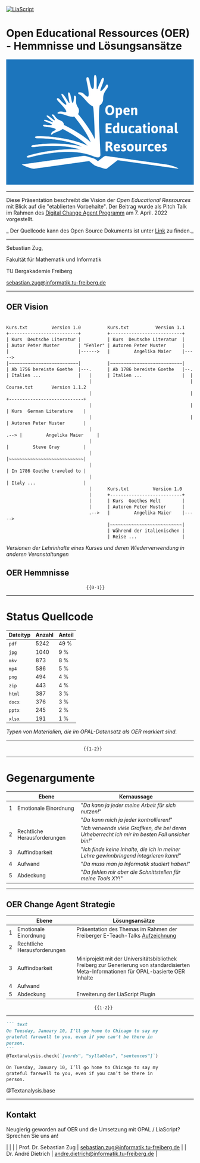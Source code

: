 <!--
author:   Sebastian Zug

email:    Sebastian.Zug@informatik.tu-freiberg.de

version:  1.0.4

language: de

narrator: Deutsch Male

mode:     Presentation

comment:  Dieser Kurs für in das Projekt LiaScript ein und diskutiert die
          Vorteile im Kontext der OER Idee.

link:     https://cdn.jsdelivr.net/chartist.js/latest/chartist.min.css

script:   https://cdn.jsdelivr.net/chartist.js/latest/chartist.min.js

logo:     ./images/logo.png

import: https://raw.githubusercontent.com/LiaTemplates/Rextester/master/README.md
        https://raw.githubusercontent.com/liaTemplates/processingjs/master/README.md
        https://raw.githubusercontent.com/liaTemplates/TextAnalysis/main/README.md

translation: Deutsch  translations/German.md

-->

[![LiaScript](https://raw.githubusercontent.com/LiaScript/LiaScript/master/badges/course.svg)](https://liascript.github.io/course/?https://raw.githubusercontent.com/SebastianZug/WillkommenAufLiaScript/master/DigitalChangeAgent.md#1)

# Open Educational Ressources (OER) - Hemmnisse und Lösungsansätze

![alt-text](images/Global_Open_Educational_Resources_Logo.png "OER-Logo - Quelle: [^1]")<!-- style="width: 50%; max-width=315px;" -->

------------------------------------------------------

Diese Präsentation beschreibt die Vision der _Open Educational Ressources_ mit Blick auf die "etablierten Vorbehalte". Der Beitrag wurde als Pitch Talk im Rahmen des [Digital Change Agent Programm](https://www.hd-sachsen.de/web/page.php?id=1333) am 7. April. 2022 vorgestellt.

_ Der Quellcode kann des Open Source Dokuments ist unter [Link](https://github.com/SebastianZug/WillkommenAufLiaScript/blob/master/DigitalChangeAgent.md) zu finden._

------------------------------------------------------

Sebastian Zug,

Fakultät für Mathematik und Informatik

TU Bergakademie Freiberg

[sebastian.zug@informatik.tu-freiberg.de](mailto:sebastian.zug@informatik.tu-freiberg.de)

------------------------------------------------------

[^1]: Jonathasmello - Eigenes Werk, CC BY 3.0, [https://commons.wikimedia.org/w/index.php?curid=18460156](https://commons.wikimedia.org/w/index.php?curid=18460156)

## OER Vision

<!--
style="width: 100%; max-width: 860px; display: block; margin-left: auto; margin-right: auto;"
-->
```ascii

Kurs.txt         Version 1.0          Kurs.txt          Version 1.1
+--------------------------+          +---------------------------+
| Kurs  Deutsche Literatur |          | Kurs  Deutsche Literatur  |
| Autor Peter Muster       | "Fehler" | Autoren Peter Muster      |
|                          |------>   |         Angelika Maier    |----->
|~~~~~~~~~~~~~~~~~~~~~~~~~~|          |~~~~~~~~~~~~~~~~~~~~~~~~~~~|
| Ab 1756 bereiste Goethe  |---.      | Ab 1786 bereiste Goethe   |--.
| Italien ...              |   |      | Italien ...               |  |
                               |                                     |    Course.txt       Version 1.1.2
                               |                                     |    +----------------------------+
                               |                                     |    | Kurs  German Literature    |
                               |                                     |    | Autoren Peter Muster       |
                               |                                     .--> |         Angelika Maier     |
                               |                                          |         Steve Gray         |
                               |                                          |~~~~~~~~~~~~~~~~~~~~~~~~~~~~|
                               |                                          | In 1786 Goethe traveled to |
                               |                                          | Italy ...                  |
                               |      Kurs.txt         Version 1.0
                               |      +---------------------------+
                               |      | Kurs  Goethes Welt        |
                               |      | Autoren Peter Muster      |
                               .-->   |         Angelika Maier    |----->
                                      |~~~~~~~~~~~~~~~~~~~~~~~~~~~|
                                      | Während der italienischen |
                                      | Reise ...                 |
```
*Versionen der Lehrinhalte eines Kurses und deren Wiederverwendung in anderen Veranstaltungen*

## OER Hemmnisse


                                  {{0-1}}
********************************************************************************

Status Quellcode
=========================

<!-- data-type="BarChart"
data-title="Anteil der Datenformate im Kontext der OPAL OER Materialien"
data-xlabel="Datentyp"
data-ylabel="% of Anzahl" -->
| Dateityp | Anzahl | Anteil |
| -------- | ------ | ------ |
| `pdf`    | 5242   | 49 %   |
| `jpg`    | 1040   | 9 %    |
| `mkv`    | 873    | 8 %    |
| `mp4`    | 586    | 5 %    |
| `png`    | 494    | 4 %    |
| `zip`    | 443    | 4 %    |
| `html`   | 387    | 3 %    |
| `docx`   | 376    | 3 %    |
| `pptx`   | 245    | 2 %    |
| `xlsx`   | 191    | 1 %    |
*_Typen von Materialien, die im OPAL-Datensatz als OER markiert sind._*

********************************************************************************

                                 {{1-2}}
********************************************************************************

Gegenargumente
=========================

|     | Ebene                        | Kernaussage                                                                                      |
| --- | ---------------------------- | ------------------------------------------------------------------------------------------------ |
| 1   | Emotionale Einordnung        | "_Da kann ja jeder meine Arbeit für sich nutzen!_"                                               |
|     |                              | "_Da kann mich ja jeder kontrollieren!_"                                                         |
| 2   | Rechtliche Herausforderungen | "_Ich verwende viele Grafiken, die bei deren Urheberrecht ich mir im besten Fall unsicher bin!_" |
| 3   | Auffindbarkeit               | "_Ich finde keine Inhalte, die ich in meiner Lehre gewinnbringend integrieren kann!_"            |
| 4   | Aufwand                      | "_Da muss man ja Informatik studiert haben!_"                                                    |
| 5   | Abdeckung                    | "_Da fehlen mir aber die Schnittstellen für meine Tools XY!_"                                    |

********************************************************************************

## OER Change Agent Strategie

|     | Ebene                        | <!-- Style="color:green" --> Lösungsansätze                                                                                                                                                                                                                                                  |
| --- | ---------------------------- | --------------------------------------------------------------------------------------------------------------------------------------------------------------------------------------------------------------------------------------------------------------- |
| 1   | Emotionale Einordnung        | <!-- Style="color:green" --> Präsentation des Themas im Rahmen der Freiberger E-Teach-Talks [Aufzeichnung](https://video.tu-freiberg.de/video/E-TeachTalk5-Open-Educational-Ressources-OER-Vision-Vorteile-amp-praktische-Umsetzung-mit-LiaScript-und-OPAL/0e36a414baa3158a6339be43b2e4dbc5) |
| 2   | Rechtliche Herausforderungen |                                                                                                                                                                                                                                                                 |
| 3   | Auffindbarkeit               | <!-- Style="color:green" --> Miniprojekt mit der Universitätsbibliothek Freiberg zur Generierung von standardisierten Meta-Informationen für OPAL-basierte OER Inhalte                                                                                                                       |
| 4   | Aufwand                      |                                                                                                                                                                                                                                                                 |
| 5   | Abdeckung                    | <!-- Style="color:green" --> Erweiterung der LiaScript Plugin                                                                                                                                                                                                                                |

                                     {{1-2}}
*******************************************************************************

```` Markdown
``` text
On Tuesday, January 10, I’ll go home to Chicago to say my
grateful farewell to you, even if you can’t be there in
person.
```
@Textanalysis.check(`[words", "syllables", "sentences"]`)
````

``` text Obama, Farewell Speech
On Tuesday, January 10, I’ll go home to Chicago to say my
grateful farewell to you, even if you can’t be there in
person.
```
@Textanalysis.base

*******************************************************************************

## Kontakt

Neugierig geworden auf OER und die Umsetzung mit OPAL / LiaScript? Sprechen Sie uns an!

| | |
| Prof. Dr. Sebastian Zug | [sebastian.zug@informatik.tu-freiberg.de](mailto:sebastian.zug@informatik.tu-freiberg.de)   |
| Dr. André Dietrich      | [andre.dietrich@informatik.tu-freiberg.de](mailto:andre.dietrich@informatik.tu-freiberg.de) |
